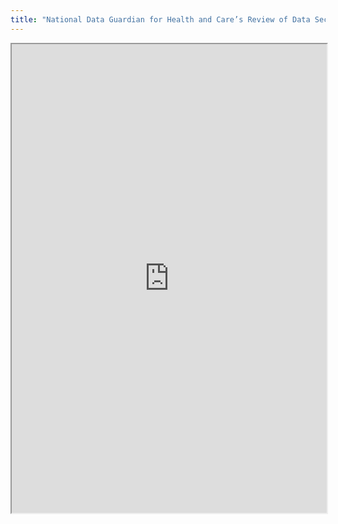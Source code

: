 ```yaml
---
title: "National Data Guardian for Health and Care’s Review of Data Security, Consent and Opt-Outs – Big Brother Watch Response"
---
```




<iframe height="750" width="100%" src="https://ewelton.github.io/ktest/wiki.html#National%20Data%20Guardian%20for%20Health%20and%20Care%E2%80%99s%20Review%20of%20Data%20Security,%20Consent%20and%20Opt-Outs%20%E2%80%93%20Big%20Brother%20Watch%20Response"></iframe>
